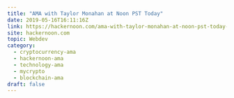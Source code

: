 ```yaml
---
title: "AMA with Taylor Monahan at Noon PST Today"
date: 2019-05-16T16:11:16Z
link: https://hackernoon.com/ama-with-taylor-monahan-at-noon-pst-today-f7baac69cbed?source=rss----3a8144eabfe3---4&utm_medium=RSS&utm_source=hune
site: hackernoon.com
topic: Webdev
category:
  - cryptocurrency-ama
  - hackernoon-ama
  - technology-ama
  - mycrypto
  - blockchain-ama
draft: false
---
```

